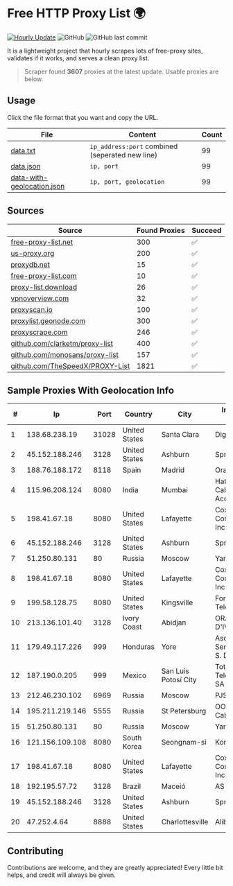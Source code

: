 
# Free HTTP Proxy List 🌍

[![Hourly Update](https://github.com/mertguvencli/http-proxy-list/actions/workflows/main.yml/badge.svg?branch=main)](https://github.com/mertguvencli/http-proxy-list/actions/workflows/main.yml)
![GitHub](https://img.shields.io/github/license/mertguvencli/http-proxy-list)
![GitHub last commit](https://img.shields.io/github/last-commit/mertguvencli/http-proxy-list)

It is a lightweight project that hourly scrapes lots of free-proxy sites, validates if it works, and serves a clean proxy list.


> Scraper found **3607** proxies at the latest update. Usable proxies are below.

## Usage

Click the file format that you want and copy the URL.


|File|Content|Count|
|----|-------|-----|
|[data.txt](https://raw.githubusercontent.com/mertguvencli/http-proxy-list/main/proxy-list/data.txt)|`ip_address:port` combined (seperated new line)|99|
|[data.json](https://raw.githubusercontent.com/mertguvencli/http-proxy-list/main/proxy-list/data.json)|`ip, port`|99|
|[data-with-geolocation.json](https://raw.githubusercontent.com/mertguvencli/http-proxy-list/main/proxy-list/data-with-geolocation.json)|`ip, port, geolocation`|99|

## Sources

|Source|Found Proxies|Succeed|
|------|-------------|-------|
|[free-proxy-list.net](https://free-proxy-list.net)|300|✅|
|[us-proxy.org](https://www.us-proxy.org)|200|✅|
|[proxydb.net](http://proxydb.net)|15|✅|
|[free-proxy-list.com](https://free-proxy-list.com/?page=&port=&type%5B%5D=http&type%5B%5D=https&up_time=0&search=Search)|10|✅|
|[proxy-list.download](https://www.proxy-list.download/HTTP)|26|✅|
|[vpnoverview.com](https://vpnoverview.com/privacy/anonymous-browsing/free-proxy-servers)|32|✅|
|[proxyscan.io](https://www.proxyscan.io)|100|✅|
|[proxylist.geonode.com](https://proxylist.geonode.com/api/proxy-list?limit=300&page=1&sort_by=lastChecked&sort_type=desc&protocols=http,https)|300|✅|
|[proxyscrape.com](https://api.proxyscrape.com/v2/?request=displayproxies&protocol=http&timeout=10000&country=all&ssl=all&anonymity=all)|246|✅|
|[github.com/clarketm/proxy-list](https://raw.githubusercontent.com/clarketm/proxy-list/master/proxy-list-raw.txt)|400|✅|
|[github.com/monosans/proxy-list](https://raw.githubusercontent.com/monosans/proxy-list/main/proxies/http.txt)|157|✅|
|[github.com/TheSpeedX/PROXY-List](https://raw.githubusercontent.com/TheSpeedX/PROXY-List/master/http.txt)|1821|✅|


## Sample Proxies With Geolocation Info

|#|Ip|Port|Country|City|Internet Service Provider|
|-|--|----|-------|----|-------------------------|
|1|138.68.238.19|31028|United States|Santa Clara|DigitalOcean, LLC|
|2|45.152.188.246|3128|United States|Ashburn|Sprint|
|3|188.76.188.172|8118|Spain|Madrid|Orange Spain|
|4|115.96.208.124|8080|India|Mumbai|Hathway IP over Cable Internet Access|
|5|198.41.67.18|8080|United States|Lafayette|Cox Communications Inc.|
|6|45.152.188.246|3128|United States|Ashburn|Sprint|
|7|51.250.80.131|80|Russia|Moscow|Yandex.Cloud LLC|
|8|198.41.67.18|8080|United States|Lafayette|Cox Communications Inc.|
|9|199.58.128.75|8080|United States|Kingsville|Foremost Telecommunications|
|10|213.136.101.40|3128|Ivory Coast|Abidjan|ORANGE COTE D'IVOIRE|
|11|179.49.117.226|999|Honduras|Yore|Asociacion De Servicio De Internet S. De RL.|
|12|187.190.0.205|999|Mexico|San Luis Potosí City|Total Play Telecomunicaciones SA De CV|
|13|212.46.230.102|6969|Russia|Moscow|PJSC "Vimpelcom"|
|14|195.211.219.146|5555|Russia|St Petersburg|OOO "Sestroretskoe Cable Television"|
|15|51.250.80.131|80|Russia|Moscow|Yandex.Cloud LLC|
|16|121.156.109.108|8080|South Korea|Seongnam-si|Korea Telecom|
|17|198.41.67.18|8080|United States|Lafayette|Cox Communications Inc.|
|18|192.195.57.72|3128|Brazil|Maceió|AS|
|19|45.152.188.246|3128|United States|Ashburn|Sprint|
|20|47.252.4.64|8888|United States|Charlottesville|Alibaba.com LLC|



## Contributing

Contributions are welcome, and they are greatly appreciated! Every
little bit helps, and credit will always be given.

